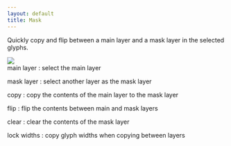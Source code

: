 ```yaml
---
layout: default
title: Mask
---
```


Quickly copy and flip between a main layer and a mask layer in the selected glyphs.

<div class='container'>

<div class='screenshot'>
    <img src='/images/glyphs/layersMask.png' />
</div>

<div class='captions' markdown='1'>
main layer
: select the main layer

mask layer
: select another layer as the mask layer

copy
: copy the contents of the main layer to the mask layer

flip
: flip the contents between main and mask layers

clear
: clear the contents of the mask layer

lock widths
: copy glyph widths when copying between layers
</div>

</div>
